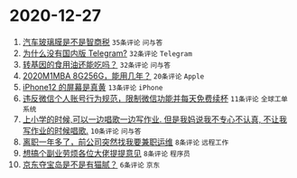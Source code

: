 # 2020-12-27

1. [汽车玻璃膜是不是智商税](https://www.v2ex.com/t/739315) ``35条评论`` ``问与答``
1. [为什么没有国内版 Telegram?](https://www.v2ex.com/t/739339) ``32条评论`` ``Telegram``
1. [转基因的食用油还能吃吗？](https://www.v2ex.com/t/739322) ``32条评论`` ``问与答``
1. [2020M1MBA 8G256G，能用几年？](https://www.v2ex.com/t/739309) ``20条评论`` ``Apple``
1. [iPhone12 的屏幕是真黄](https://www.v2ex.com/t/739318) ``13条评论`` ``iPhone``
1. [违反微信个人账号行为规范，限制微信功能并每天免费续杯](https://www.v2ex.com/t/739313) ``11条评论`` ``全球工单系统``
1. [上小学的时候,可以一边唱歌一边写作业. 但是我妈说我不专心不认真, 不让我写作业的时候唱歌.](https://www.v2ex.com/t/739320) ``10条评论`` ``问与答``
1. [离职一年多了，前公司突然找我要兼职运维](https://www.v2ex.com/t/739341) ``8条评论`` ``远程工作``
1. [想搞个副业劳烦各位大佬提提意见](https://www.v2ex.com/t/739308) ``8条评论`` ``程序员``
1. [京东夺宝岛是不是有猫腻？](https://www.v2ex.com/t/739312) ``6条评论`` ``京东``
